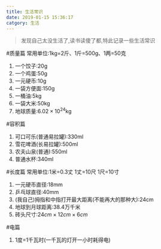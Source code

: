 ```yaml
---
title: 生活常识
date: 2019-01-15 15:36:17
catgory: 生活
---
```

>发现自己太没生活了,读书读傻了都,特此记录一些生活常识

#质量篇
常用单位:1kg=2斤、1斤=500g、1两=50克
1. 一个饺子:20g
2. 一个鸡蛋:50g
3. 一元硬币:10g
4. 一袋方便面:150g
5. 一桶油:5kg
6. 一袋大米:50kg
7. 地球质量:$6.02 \times 10^{24}$kg

#容积篇
1. 可口可乐(普通易拉罐):330ml
2. 雪花啤酒(长易拉罐):500ml
2. 农夫山泉(普通):550ml
3. 普通水杯:340ml

#长度篇
常用单位:1米=0.3丈 1丈=10尺 1尺=10寸
1. 一元硬币直径:18mm
2. 乒乓球直径:40mm
3. (我自己)拇指和中指打开最大距离(不能再大的那种大):24cm
4. 地球到月球距离:38.4万千米
5. 砖头尺寸:$24cm \times 12cm \times 6cm$

#电篇
1. 1度=1千瓦时(一千瓦的灯开一小时耗得电)